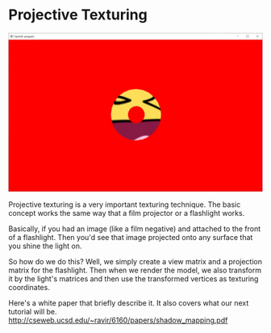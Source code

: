 # Projective Texturing

![Projective Texturing Screenshot](screenshot.jpg)

Projective texturing is a very important texturing technique.  The basic concept works the same way that a film projector or a flashlight works.

Basically, if you had an image (like a film negative) and attached to the front of a flashlight.  Then you'd see that image projected onto any surface that you shine the light on.

So how do we do this?  Well, we simply create a view matrix and a projection matrix for the flashlight.  Then when we render the model, we also transform it by the light's matrices and then use the transformed vertices as texturing coordinates.

Here's a white paper that briefly describe it.  It also covers what our next tutorial will be.
http://cseweb.ucsd.edu/~ravir/6160/papers/shadow_mapping.pdf